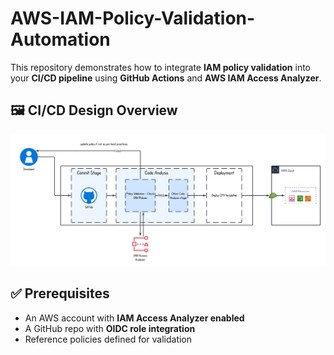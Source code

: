 # AWS-IAM-Policy-Validation-Automation
This repository demonstrates how to integrate **IAM policy validation** into your **CI/CD pipeline** using **GitHub Actions** and **AWS IAM Access Analyzer**.

## 🖼️ CI/CD Design Overview
![CI/CD IAM Policy Validation Flow](./cicd-iam-policy-validation.png)

## ✅ Prerequisites

- An AWS account with **IAM Access Analyzer enabled**
- A GitHub repo with **OIDC role integration**
- Reference policies defined for validation